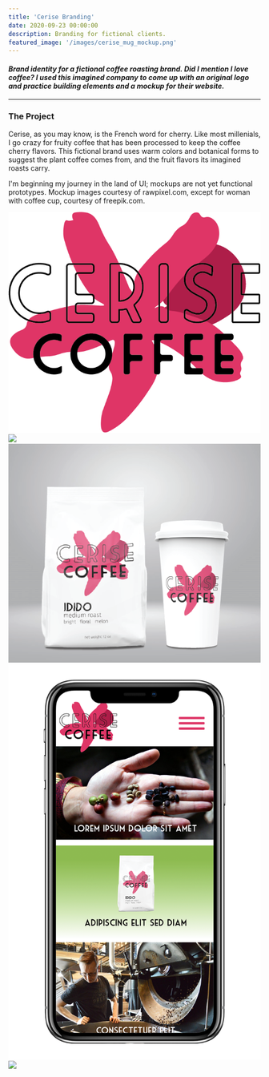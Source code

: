 ```yaml
---
title: 'Cerise Branding'
date: 2020-09-23 00:00:00
description: Branding for fictional clients.
featured_image: '/images/cerise_mug_mockup.png'
---
```

#### <i> Brand identity for a fictional coffee roasting brand. Did I mention I love coffee? I used this imagined company to come up with an original logo and practice building elements and a mockup for their website. </i>

---

### The Project

Cerise, as you may know, is the French word for cherry. Like most millenials, I go crazy for fruity coffee that has been processed to keep the coffee cherry flavors. This fictional brand uses warm colors and botanical forms to suggest the plant coffee comes from, and the fruit flavors its imagined roasts carry.

I'm beginning my journey in the land of UI; mockups are not yet functional prototypes. Mockup images courtesy of rawpixel.com, except for woman with coffee cup, courtesy of freepik.com.

<div class="gallery" data-columns="4">
	<img src="/images/cerise_logo-cherry.png">
	<img src="/images/cerise_mug_mockup.png">
	<img src="/images/cerise_logo_package2.png">
  <img src="/images/cerise_iphone.png">
	<img src="/images/cerise_web_mockup.png">

</div>
